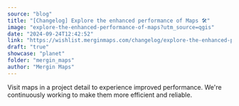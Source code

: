 ```yaml
---
source: "blog"
title: "[Changelog] Explore the enhanced performance of Maps 🛠️"
image: "explore-the-enhanced-performance-of-maps?utm_source=qgis"
date: "2024-09-24T12:42:52"
link: "https://wishlist.merginmaps.com/changelog/explore-the-enhanced-performance-of-maps?utm_source=qgis"
draft: "true"
showcase: "planet"
folder: "mergin_maps"
author: "Mergin Maps"
---
```


<p>Visit maps in a project detail to experience improved performance. We're continuously working to make them more efficient and reliable.</p>
